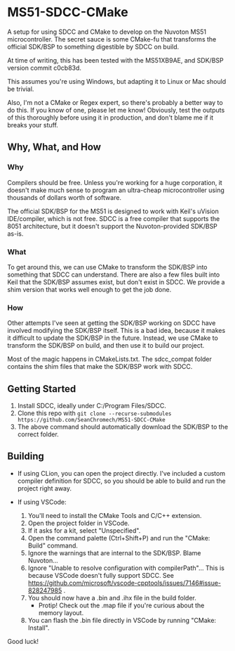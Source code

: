 # MS51-SDCC-CMake
A setup for using SDCC and CMake to develop on the Nuvoton MS51 microcontroller.
The secret sauce is some CMake-fu that transforms the official SDK/BSP to something digestible by SDCC on build.

At time of writing, this has been tested with the MS51XB9AE, and SDK/BSP version commit c0cb83d.

This assumes you're using Windows, but adapting it to Linux or Mac should be trivial.

Also, I'm not a CMake or Regex expert, so there's probably a better way to do this.  If you know of one, please let me know!  Obviously, test the outputs of this thoroughly before using it in production, and don't blame me if it breaks your stuff.

## Why, What, and How
### Why
Compilers should be free.  Unless you're working for a huge corporation, it doesn't make much sense to program an ultra-cheap microcontroller using thousands of dollars worth of software.

The official SDK/BSP for the MS51 is designed to work with Keil's uVision IDE/compiler, which is not free.  SDCC is a free compiler that supports the 8051 architecture, but it doesn't support the Nuvoton-provided SDK/BSP as-is.

### What
To get around this, we can use CMake to transform the SDK/BSP into something that SDCC can understand.  There are also a few files built into Keil that the SDK/BSP assumes exist, but don't exist in SDCC.  We provide a shim version that works well enough to get the job done.

### How
Other attempts I've seen at getting the SDK/BSP working on SDCC have involved modifying the SDK/BSP itself.  This is a bad idea, because it makes it difficult to update the SDK/BSP in the future.  Instead, we use CMake to transform the SDK/BSP on build, and then use it to build our project.

Most of the magic happens in CMakeLists.txt.  The sdcc_compat folder contains the shim files that make the SDK/BSP work with SDCC.

## Getting Started
1. Install SDCC, ideally under C:/Program Files/SDCC.
2. Clone this repo with `git clone --recurse-submodules https://github.com/SeanChromech/MS51-SDCC-CMake`
3. The above command should automatically download the SDK/BSP to the correct folder.

## Building
- If using CLion, you can open the project directly.  I've included a custom compiler definition for SDCC, so you should be able to build and run the project right away.

- If using VSCode:
  1. You'll need to install the CMake Tools and C/C++ extension.
  2. Open the project folder in VSCode.
  3. If it asks for a kit, select "Unspecified".
  4. Open the command palette (Ctrl+Shift+P) and run the "CMake: Build" command.
  5. Ignore the warnings that are internal to the SDK/BSP.  Blame Nuvoton...
  6. Ignore "Unable to resolve configuration with compilerPath"...  This is because VSCode doesn't fully support SDCC.  See https://github.com/microsoft/vscode-cpptools/issues/7146#issue-828247985 .
  7. You should now have a .bin and .ihx file in the build folder.
     - Protip! Check out the .map file if you're curious about the memory layout.
  8. You can flash the .bin file directly in VSCode by running "CMake: Install".

Good luck!
